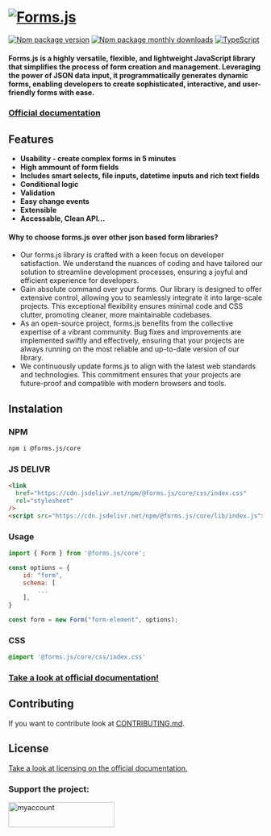 <h1 id="introduction">
    <a href="https://formsjs.io/" target="_blank">
        <img alt="Forms.js" style="margin: 0 auto" src="https://formsjs.io/images/banner.png" />
    </a>
</h1>

[![Npm package version](https://badgen.net/npm/v/@forms.js/core)](https://npmjs.com/package/@forms.js/core) [![Npm package monthly downloads](https://badgen.net/npm/dm/@forms.js/core)](https://npmjs.ccom/package/@forms.js/core) [![TypeScript](https://img.shields.io/badge/--3178C6?logo=typescript&logoColor=ffffff)](https://www.typescriptlang.org/)

#### Forms.js is a highly versatile, flexible, and lightweight JavaScript library that simplifies the process of form creation and management. Leveraging the power of JSON data input, it programmatically generates dynamic forms, enabling developers to create sophisticated, interactive, and user-friendly forms with ease.

<h3><a href="https://formsjs.io/documentation/v1/getting-started" target="_blank">Official documentation</a></h3>

<h2 id="features">Features</h2>

- **Usability - create complex forms in 5 minutes**
- **High ammount of form fields**
- **Includes smart selects, file inputs, datetime inputs and rich text fields**
- **Conditional logic**
- **Validation**
- **Easy change events**
- **Extensible**
- **Accessable, Clean API...**

#### Why to choose forms.js over other json based form libraries?

- Our forms.js library is crafted with a keen focus on developer satisfaction. We understand the nuances of coding and have tailored our solution to streamline development processes, ensuring a joyful and efficient experience for developers.
- Gain absolute command over your forms. Our library is designed to offer extensive control, allowing you to seamlessly integrate it into large-scale projects. This exceptional flexibility ensures minimal code and CSS clutter, promoting cleaner, more maintainable codebases.
- As an open-source project, forms.js benefits from the collective expertise of a vibrant community. Bug fixes and improvements are implemented swiftly and effectively, ensuring that your projects are always running on the most reliable and up-to-date version of our library.
- We continuously update forms.js to align with the latest web standards and technologies. This commitment ensures that your projects are future-proof and compatible with modern browsers and tools.

<h2 id="instalation">Instalation</h2>

### NPM

```bash
npm i @forms.js/core
```

### JS DELIVR

```html
<link
  href="https://cdn.jsdelivr.net/npm/@forms.js/core/css/index.css"
  rel="stylesheet"
/>
<script src="https://cdn.jsdelivr.net/npm/@forms.js/core/lib/index.js"></script>
```

### Usage

```js
import { Form } from '@forms.js/core';

const options = {
    id: "form",
    schema: [
        ...
    ],
}

const form = new Form("form-element", options);

```

### CSS

```css
@import '@forms.js/core/css/index.css'
```

<h3><a href="https://formsjs.io/documentation/v1/getting-started" target="_blank">
    Take a look at official documentation!
</a></h3>

<h2 id="license">Contributing</h2>

<p class="text-lg mb-4">If you want to contribute look at <a class="link" target="_blank" href="https://github.com/form-js/forms.js/blob/master/CONTRIBUTING.md">CONTRIBUTING.md</a>.</p>

<h2 id="license">License</h2>

<a href="https://formsjs.io/documentation/v1/licensing" target="_blank">
    Take a look at licensing on the official documentation.
</a>

<h3 align="left">Support the project:</h3>
<p><a href="https://ko-fi.com/formsjs"> <img align="left" src="https://cdn.ko-fi.com/cdn/kofi3.png?v=3" height="50" width="210" alt="myaccount" /></a></p><br><br>